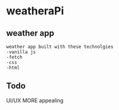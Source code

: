 # weatheraPi

## weather app
    weather app built with these technolgies 
    -vanilla js 
    -fetch
    -css 
    -html

## Todo

UI/UX MORE appealing 
